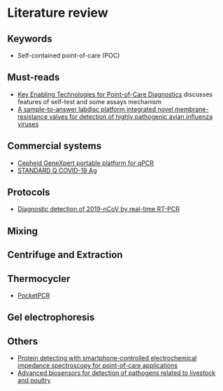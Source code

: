 # Literature review

## Keywords

* Self-contained point-of-care (POC)

## Must-reads

* [Key Enabling Technologies for Point-of-Care Diagnostics](https://www.ncbi.nlm.nih.gov/pmc/articles/PMC6263899/) discusses features of self-test and some assays mechanism
* [A sample-to-answer labdisc platform integrated novel membrane-resistance valves for detection of highly pathogenic avian influenza viruses](https://doi.org/10.1016/j.snb.2018.05.044)

## Commercial systems

* [Cepheid GeneXpert portable platform for qPCR](https://www.cepheid.com/coronavirus)
* [STANDARD Q COVID-19 Ag](http://sdbiosensor.com/xe/product/7672)

## Protocols

* [Diagnostic detection of 2019-nCoV by real-time RT-PCR](https://www.who.int/docs/default-source/coronaviruse/protocol-v2-1.pdf)

## Mixing

## Centrifuge and Extraction

## Thermocycler

* [PocketPCR](http://www.gaudi.ch/GaudiLabs/?page_id=873)

## Gel electrophoresis

## Others

* [Protein detecting with smartphone-controlled electrochemical impedance spectroscopy for point-of-care applications](https://doi.org/10.1016/j.snb.2015.09.041)
* [Advanced biosensors for detection of pathogens related to livestock and poultry](https://veterinaryresearch.biomedcentral.com/articles/10.1186/s13567-017-0418-5)

